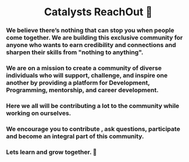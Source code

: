<h1 align="center"> Catalysts ReachOut<span class="wave"> 👋</span></h1>

### We believe there’s nothing that can stop you when people come together. We are building this exclusive community for anyone who wants to earn credibility and connections and sharpen their skills from "nothing to anything".

### We are  on a mission to create a community of diverse individuals who will support, challenge, and inspire one another by providing a platform for Development, Programming, mentorship, and career development.

### Here we all will be contributing a lot to the community while working on ourselves.

### We encourage you to contribute , ask questions, participate and become an integral part of this community.

### Lets learn and grow together. 👾

